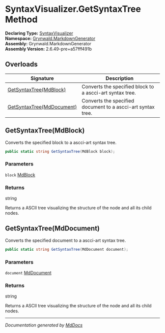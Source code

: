 ﻿<!--  
  <auto-generated>   
    The contents of this file were generated by a tool.  
    Changes to this file may be list if the file is regenerated  
  </auto-generated>   
-->

# SyntaxVisualizer.GetSyntaxTree Method

**Declaring Type:** [SyntaxVisualizer](../index.md)  
**Namespace:** [Grynwald.MarkdownGenerator](../../index.md)  
**Assembly:** Grynwald.MarkdownGenerator  
**Assembly Version:** 2.6.49\-pre+a57fff491b

## Overloads

| Signature                                             | Description                                                  |
| ----------------------------------------------------- | ------------------------------------------------------------ |
| [GetSyntaxTree(MdBlock)](#getsyntaxtreemdblock)       | Converts the specified block to a ascci\-art syntax tree.    |
| [GetSyntaxTree(MdDocument)](#getsyntaxtreemddocument) | Converts the specified document to a ascci\-art syntax tree. |

## GetSyntaxTree(MdBlock)

Converts the specified block to a ascci\-art syntax tree.

```csharp
public static string GetSyntaxTree(MdBlock block);
```

### Parameters

`block`  [MdBlock](../../MdBlock/index.md)

### Returns

string

Returns a ASCII tree visualizing the structure of the node and all its child nodes.

## GetSyntaxTree(MdDocument)

Converts the specified document to a ascci\-art syntax tree.

```csharp
public static string GetSyntaxTree(MdDocument document);
```

### Parameters

`document`  [MdDocument](../../MdDocument/index.md)

### Returns

string

Returns a ASCII tree visualizing the structure of the node and all its child nodes.

___

*Documentation generated by [MdDocs](https://github.com/ap0llo/mddocs)*
